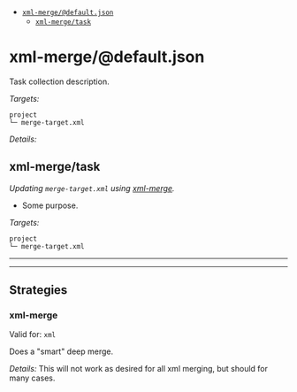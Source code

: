 - [`xml-merge/@default.json`](#mock-plugin-task-ref-xml-mergedefaultjson)
  - [`xml-merge/task`](#mock-plugin-task-ref-xml-mergetask)

# <a name="mock-plugin-task-ref-xml-mergedefaultjson">xml-merge/@default.json</a>

Task collection description.

*Targets:*
```
project
└─ merge-target.xml
```

*Details:*
## <a name="mock-plugin-task-ref-xml-mergetask">xml-merge/task</a>

_Updating `merge-target.xml` using [xml-merge](#mock-plugin-strat-ref-xml-merge)._

- Some purpose.

*Targets:*
```
project
└─ merge-target.xml
```

</details>

------
------

## Strategies

### <a name="mock-plugin-strat-ref-xml-merge">xml-merge</a>

Valid for: `xml`

Does a "smart" deep merge.

*Details:*
This will not work as desired for all xml merging, but should for many cases.

